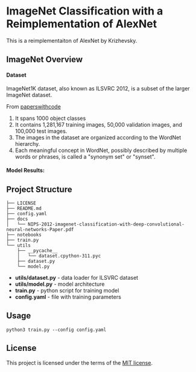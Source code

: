 # ImageNet Classification with a Reimplementation of AlexNet

This is a reimplementaiton of AlexNet by Krizhevsky.

## ImageNet Overview

#### Dataset
ImageNet1K dataset, also known as ILSVRC 2012, is a subset of the larger ImageNet dataset.

From [paperswithcode](https://paperswithcode.com/dataset/imagenet-1k-1)

1. It spans 1000 object classes
2. It contains 1,281,167 training images, 50,000 validation images, and 100,000 test images. 
3. The images in the dataset are organized according to the WordNet hierarchy.
4. Each meaningful concept in WordNet, possibly described by multiple words or phrases, is called a "synonym set" or "synset".

#### Model Results:

## Project Structure
```
├── LICENSE
├── README.md
├── config.yaml
├── docs
│   └── NIPS-2012-imagenet-classification-with-deep-convolutional-neural-networks-Paper.pdf
├── notebooks
├── train.py
└── utils
    ├── __pycache__
    │   └── dataset.cpython-311.pyc
    ├── dataset.py
    └── model.py
```

- **utils/dataset.py** - data loader for ILSVRC dataset
- **utils/model.py** - model architecture
- **train.py** - python script for training model
- **config.yaml** - file with training parameters

## Usage
```
python3 train.py --config config.yaml
```

## License
This project is licensed under the terms of the [MIT license](https://choosealicense.com/licenses/mit/). 
